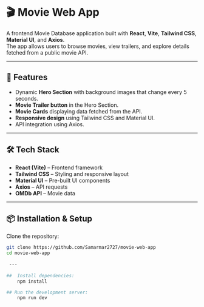 # 🎬 Movie Web App  

A frontend Movie Database application built with **React**, **Vite**, **Tailwind CSS**, **Material UI**, and **Axios**.  
The app allows users to browse movies, view trailers, and explore details fetched from a public movie API.  

---

## 🚀 Features  
- Dynamic **Hero Section** with background images that change every 5 seconds.  
- **Movie Trailer button** in the Hero Section.  
- **Movie Cards** displaying data fetched from the API.  
- **Responsive design** using Tailwind CSS and Material UI.  
- API integration using Axios.  

---

## 🛠️ Tech Stack  
- **React (Vite)** – Frontend framework  
- **Tailwind CSS** – Styling and responsive layout  
- **Material UI** – Pre-built UI components  
- **Axios** – API requests  
- **OMDb API** – Movie data  

---

## 📦 Installation & Setup  

Clone the repository:  
```bash
git clone https://github.com/Samarmar2727/movie-web-app
cd movie-web-app
 
 ---
 
##  Install dependencies:
    npm install

## Run the development server:
    npm run dev
